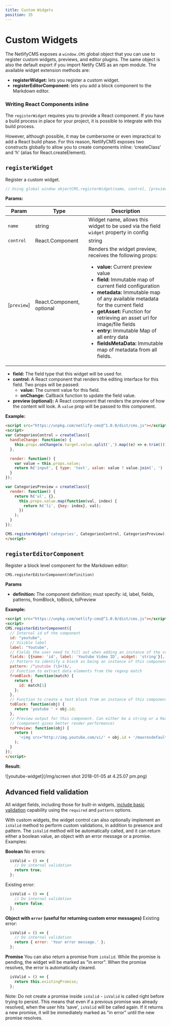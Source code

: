 ```yaml
---
title: Custom Widgets
position: 35
---
```

# Custom Widgets

The NetlifyCMS exposes a `window.CMS` global object that you can use to register custom widgets, previews, and editor plugins. The same object is also the default export if you import Netify CMS as an npm module. The available widget extension methods are:

* **registerWidget:** lets you register a custom widget.
* **registerEditorComponent:** lets you add a block component to the Markdown editor.

### Writing React Components inline

The `registerWidget` requires you to provide a React component. If you have a build process in place for your project, it is possible to integrate with this build process.

However, although possible, it may be cumbersome or even impractical to add a React build phase. For this reason, NetlifyCMS exposes two constructs globally to allow you to create components inline: ‘createClass’ and ‘h’ (alias for React.createElement).

## `registerWidget`

Register a custom widget.

```js
// Using global window objectCMS.registerWidget(name, control, [preview])// Using npm module importimport CMS from 'netlify-cms'CMS.registerWidget(name, control, [preview])
```

**Params:**

| Param       | Type                      | Description                                                                                                                                                                                                                                                                                                                                                                                                                                                                 |
| ----------- | ------------------------- | --------------------------------------------------------------------------------------------------------------------------------------------------------------------------------------------------------------------------------------------------------------------------------------------------------------------------------------------------------------------------------------------------------------------------------------------------------------------------- |
| `name`      | string                    | Widget name, allows this widget to be used via the field `widget` property in config                                                                                                                                                                                                                                                                                                                                                                                        |
| `control`   | React.Component | string  | <ul><li>React component that renders the control, receives the following props: <ul><li>**value:** Current field value</li><li>**onChange:** Callback function to update the field value</li></ul></li><li>Name of a registered widget whose control should be used (includes built in widgets).</li></ul>                                                                                                                                                                  |
| [`preview`] | React.Component, optional | Renders the widget preview, receives the following props: <ul><li>**value:** Current preview value</li><li>**field:** Immutable map of current field configuration</li><li>**metadata:** Immutable map of any available metadata for the current field</li><li>**getAsset:** Function for retrieving an asset url for image/file fields</li><li>**entry:** Immutable Map of all entry data</li><li>**fieldsMetaData:** Immutable map of metadata from all fields.</li></ul> |

* **field:** The field type that this widget will be used for.
* **control:** A React component that renders the editing interface for this field. Two props will be passed:
  * **value:** The current value for this field.
  * **onChange:** Callback function to update the field value.
* **preview (optional):** A React component that renders the preview of how the content will look. A `value` prop will be passed to this component.

**Example:**

```html
<script src="https://unpkg.com/netlify-cms@^1.0.0/dist/cms.js"></script>
<script>
var CategoriesControl = createClass({
  handleChange: function(e) {
    this.props.onChange(e.target.value.split(',').map((e) => e.trim()));
  },

  render: function() {
    var value = this.props.value;
    return h('input', { type: 'text', value: value ? value.join(', ') : '', onChange: this.handleChange });
  }
});

var CategoriesPreview = createClass({
  render: function() {
    return h('ul', {},
      this.props.value.map(function(val, index) {
        return h('li', {key: index}, val);
      })
    );
  }
});

CMS.registerWidget('categories', CategoriesControl, CategoriesPreview);
</script>
```

## `registerEditorComponent`

Register a block level component for the Markdown editor:

```
CMS.registerEditorComponent(definition)
```

**Params**

* **definition:** The component definition; must specify: id, label, fields, patterns, fromBlock, toBlock, toPreview

**Example:**

```html
<script src="https://unpkg.com/netlify-cms@^1.0.0/dist/cms.js"></script>
<script>
CMS.registerEditorComponent({
  // Internal id of the component
  id: "youtube",
  // Visible label
  label: "Youtube",
  // Fields the user need to fill out when adding an instance of the component
  fields: [{name: 'id', label: 'Youtube Video ID', widget: 'string'}],
  // Pattern to identify a block as being an instance of this component
  pattern: /^youtube (\S+)$/,
  // Function to extract data elements from the regexp match
  fromBlock: function(match) {
    return {
      id: match[1]
    };
  },
  // Function to create a text block from an instance of this component
  toBlock: function(obj) {
    return 'youtube ' + obj.id;
  },
  // Preview output for this component. Can either be a string or a React component
  // (component gives better render performance)
  toPreview: function(obj) {
    return (
      '<img src="http://img.youtube.com/vi/' + obj.id + '/maxresdefault.jpg" alt="Youtube Video"/>'
    );
  }
});
</script>
```

**Result:**

![youtube-widget](/img/screen shot 2018-01-05 at 4.25.07 pm.png)

## Advanced field validation

All widget fields, including those for built-in widgets, [include basic validation](https://www.netlifycms.org/docs/widgets/#common-widget-options) capability using the `required` and `pattern` options.

With custom widgets, the widget control can also optionally implement an `isValid` method to perform custom validations, in addition to presence and pattern. The `isValid` method will be automatically called, and it can return either a boolean value, an object with an error message or a promise. Examples:

**Boolean**
No errors:

```javascript
  isValid = () => {
    // Do internal validation
    return true;
  };
```

Existing error:

```javascript
  isValid = () => {
    // Do internal validation
    return false;
  };
```

**Object with `error` (useful for returning custom error messages)**
Existing error:

```javascript
  isValid = () => {
    // Do internal validation
    return { error: 'Your error message.' };
  };
```

**Promise**
You can also return a promise from `isValid`. While the promise is pending, the widget will be marked as "in error". When the promise resolves, the error is automatically cleared.

```javascript
  isValid = () => {
    return this.existingPromise;
  };
```

Note: Do not create a promise inside `isValid` - `isValid` is called right before trying to persist. This means that even if a previous promise was already resolved, when the user hits 'save', `isValid` will be called again. If it returns a new promise, it will be immediately marked as "in error" until the new promise resolves.
